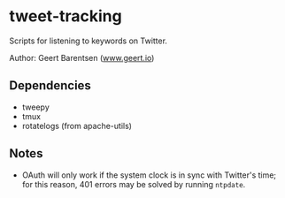 tweet-tracking
==============
Scripts for listening to keywords on Twitter.

Author: Geert Barentsen (www.geert.io)

Dependencies
------------
* tweepy
* tmux
* rotatelogs (from apache-utils)

Notes
-----
* OAuth will only work if the system clock is in sync with Twitter's time;
for this reason, 401 errors may be solved by running `ntpdate`.
